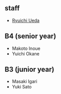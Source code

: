 <h2>staff</h2>

<ul>
 <li id="ryuichiueda"><a href="http://lab.ueda.asia/?page_id=42">Ryuichi Ueda</a></li>
</ul>


<h2>B4 (senior year)</h2>


<ul>
 <li>Makoto Inoue</li>
 <li>Yuichi Okane</li>
</ul>

<h2>B3 (junior year)</h2>

<ul>
 <li>Masaki Igari</li>
 <li>Yuki Sato</li>
</ul>


